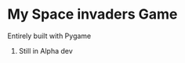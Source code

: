 <h1>My Space invaders Game</h1>
<p>Entirely built with Pygame
  <ol>
    <li>Still in Alpha dev</li>
    </ol>
 </p>
